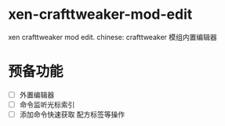 # xen-crafttweaker-mod-edit
xen crafttweaker mod edit. chinese: crafttweaker 模组内置编辑器

# 预备功能
- [ ] 外置编辑器
- [ ] 命令监听光标索引
- [ ] 添加命令快速获取 配方标签等操作
